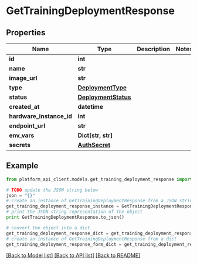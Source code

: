 # GetTrainingDeploymentResponse


## Properties

Name | Type | Description | Notes
------------ | ------------- | ------------- | -------------
**id** | **int** |  | 
**name** | **str** |  | 
**image_url** | **str** |  | 
**type** | [**DeploymentType**](DeploymentType.md) |  | 
**status** | [**DeploymentStatus**](DeploymentStatus.md) |  | 
**created_at** | **datetime** |  | 
**hardware_instance_id** | **int** |  | 
**endpoint_url** | **str** |  | 
**env_vars** | **Dict[str, str]** |  | 
**secrets** | [**AuthSecret**](AuthSecret.md) |  | 

## Example

```python
from platform_api_client.models.get_training_deployment_response import GetTrainingDeploymentResponse

# TODO update the JSON string below
json = "{}"
# create an instance of GetTrainingDeploymentResponse from a JSON string
get_training_deployment_response_instance = GetTrainingDeploymentResponse.from_json(json)
# print the JSON string representation of the object
print GetTrainingDeploymentResponse.to_json()

# convert the object into a dict
get_training_deployment_response_dict = get_training_deployment_response_instance.to_dict()
# create an instance of GetTrainingDeploymentResponse from a dict
get_training_deployment_response_form_dict = get_training_deployment_response.from_dict(get_training_deployment_response_dict)
```
[[Back to Model list]](../README.md#documentation-for-models) [[Back to API list]](../README.md#documentation-for-api-endpoints) [[Back to README]](../README.md)


